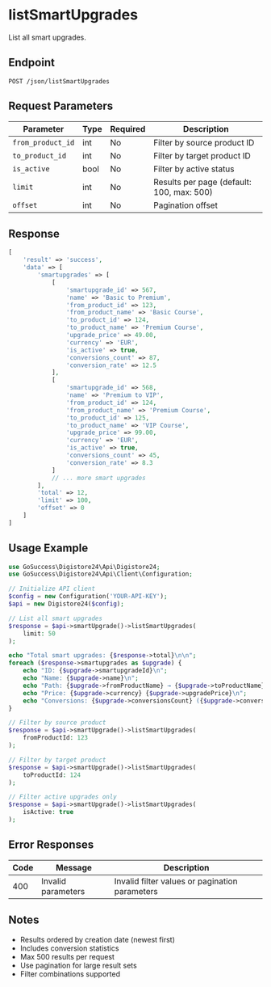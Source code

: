 # listSmartUpgrades

List all smart upgrades.

## Endpoint

```
POST /json/listSmartUpgrades
```

## Request Parameters

| Parameter | Type | Required | Description |
|-----------|------|----------|-------------|
| `from_product_id` | int | No | Filter by source product ID |
| `to_product_id` | int | No | Filter by target product ID |
| `is_active` | bool | No | Filter by active status |
| `limit` | int | No | Results per page (default: 100, max: 500) |
| `offset` | int | No | Pagination offset |

## Response

```php
[
    'result' => 'success',
    'data' => [
        'smartupgrades' => [
            [
                'smartupgrade_id' => 567,
                'name' => 'Basic to Premium',
                'from_product_id' => 123,
                'from_product_name' => 'Basic Course',
                'to_product_id' => 124,
                'to_product_name' => 'Premium Course',
                'upgrade_price' => 49.00,
                'currency' => 'EUR',
                'is_active' => true,
                'conversions_count' => 87,
                'conversion_rate' => 12.5
            ],
            [
                'smartupgrade_id' => 568,
                'name' => 'Premium to VIP',
                'from_product_id' => 124,
                'from_product_name' => 'Premium Course',
                'to_product_id' => 125,
                'to_product_name' => 'VIP Course',
                'upgrade_price' => 99.00,
                'currency' => 'EUR',
                'is_active' => true,
                'conversions_count' => 45,
                'conversion_rate' => 8.3
            ]
            // ... more smart upgrades
        ],
        'total' => 12,
        'limit' => 100,
        'offset' => 0
    ]
]
```

## Usage Example

```php
use GoSuccess\Digistore24\Api\Digistore24;
use GoSuccess\Digistore24\Api\Client\Configuration;

// Initialize API client
$config = new Configuration('YOUR-API-KEY');
$api = new Digistore24($config);

// List all smart upgrades
$response = $api->smartUpgrade()->listSmartUpgrades(
    limit: 50
);

echo "Total smart upgrades: {$response->total}\n\n";
foreach ($response->smartupgrades as $upgrade) {
    echo "ID: {$upgrade->smartupgradeId}\n";
    echo "Name: {$upgrade->name}\n";
    echo "Path: {$upgrade->fromProductName} → {$upgrade->toProductName}\n";
    echo "Price: {$upgrade->currency} {$upgrade->upgradePrice}\n";
    echo "Conversions: {$upgrade->conversionsCount} ({$upgrade->conversionRate}%)\n\n";
}

// Filter by source product
$response = $api->smartUpgrade()->listSmartUpgrades(
    fromProductId: 123
);

// Filter by target product
$response = $api->smartUpgrade()->listSmartUpgrades(
    toProductId: 124
);

// Filter active upgrades only
$response = $api->smartUpgrade()->listSmartUpgrades(
    isActive: true
);
```

## Error Responses

| Code | Message | Description |
|------|---------|-------------|
| 400 | Invalid parameters | Invalid filter values or pagination parameters |

## Notes

- Results ordered by creation date (newest first)
- Includes conversion statistics
- Max 500 results per request
- Use pagination for large result sets
- Filter combinations supported
